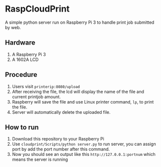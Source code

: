 # RaspCloudPrint
A simple python server run on Raspberry Pi 3 to handle print job submitted by web.

## Hardware
1. A Raspberry Pi 3
2. A 1602A LCD

## Procedure 
1. Users visit `printerip:8080/upload`
2. After receiving the file, the lcd will display the name of the file and current printjob amount.
3. Raspberry will save the file and use Linux printer command, `lp`, to print the file.
4. Server will automatically delete the uploaded file.

## How to run
1. Download this repository to your Raspberry Pi
2. Use `cloudprint/Scripts/python server.py` to run server, you can assign port by add the port number after this command.
3. Now you should see an output like this `http://127.0.0.1:portnum` which means the server is running